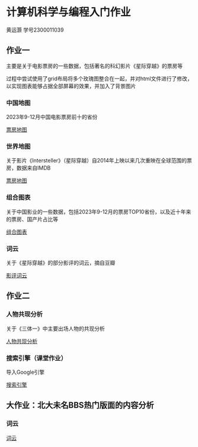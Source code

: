 # 计算机科学与编程入门作业

黄运灏 学号2300011039



## 作业一 

主要是关于电影票房的一些数据，包括著名的科幻影片《星际穿越》的票房等

过程中尝试使用了grid布局将多个玫瑰图整合在一起，并对html文件进行了修改，以实现图表能够占据全部屏幕的效果，并加入了背景图片

### 中国地图

2023年9-12月中国电影票房前十的省份

[票房地图](mapOfChina.html)

### 世界地图
关于影片《Intersteller》（星际穿越）自2014年上映以来几次重映在全球范围的票房，数据来自IMDB

[票房地图](worldmap.html)

### 组合图表
关于中国影业的一些数据，包括2023年9-12月的票房TOP10省份，以及近十年来的票房、国产片占比等

[组合图表](pages.html)

### 词云
关于《星际穿越》的部分影评的词云，摘自豆瓣

[影评词云](wordcloud.html)

## 作业二

### 人物共现分析

关于《三体一》中主要出场人物的共现分析

[人物共现分析](ThreeBodyCooccur.html)

### 搜索引擎（课堂作业）

导入Google引擎

[搜索引擎](mysearchengine.html)

## 大作业：北大未名BBS热门版面的内容分析

### 词云

[词云](wordcloudBBS.html)
